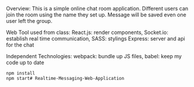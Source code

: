 

Overview:
This is a simple online chat room application. Different users can join the room using the name they set up. Message will be saved even one user left the group.

Web Tool used from class: 
    React.js: render components, 
    Socket.io: establish real time communication, 
    SASS: stylings
    Express: server and api for the chat

Independent Technologies: 
    webpack: bundle up JS files, 
    babel: keep my code up to date


    npm install
    npm start# Realtime-Messaging-Web-Application
